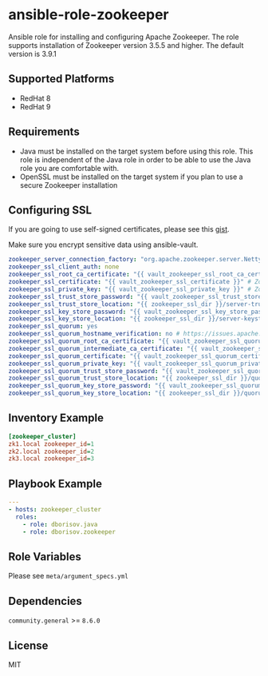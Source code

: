 # ansible-role-zookeeper

Ansible role for installing and configuring Apache Zookeeper.
The role supports installation of Zookeeper version 3.5.5 and higher.
The default version is 3.9.1

## Supported Platforms

- RedHat 8
- RedHat 9

## Requirements

- Java must be installed on the target system before using this role. This role is independent of the Java role in order to be able to use the Java role you are comfortable with.
- OpenSSL must be installed on the target system if you plan to use a secure Zookeeper installation

## Configuring SSL

If you are going to use self-signed certificates, please see this [gist](https://gist.github.com/dborisov/b5a6f4eb47893d62872449f6fa6aa7e5).

Make sure you encrypt sensitive data using ansible-vault.

```yaml
zookeeper_server_connection_factory: "org.apache.zookeeper.server.NettyServerCnxnFactory"
zookeeper_ssl_client_auth: none
zookeeper_ssl_root_ca_certificate: "{{ vault_zookeeper_ssl_root_ca_certificate }}" # Zookeeper Root CA certificate content in PEM format
zookeeper_ssl_certificate: "{{ vault_zookeeper_ssl_certificate }}" # Zookeeper certificate content in PEM format
zookeeper_ssl_private_key: "{{ vault_zookeeper_ssl_private_key }}" # Zookeeper private key content in PEM format
zookeeper_ssl_trust_store_password: "{{ vault_zookeeper_ssl_trust_store_password }}"
zookeeper_ssl_trust_store_location: "{{ zookeeper_ssl_dir }}/server-truststore.pem" # Can be pem, jks or p12
zookeeper_ssl_key_store_password: "{{ vault_zookeeper_ssl_key_store_password }}"
zookeeper_ssl_key_store_location: "{{ zookeeper_ssl_dir }}/server-keystore.pem" # Can be pem, jks or p12
zookeeper_ssl_quorum: yes
zookeeper_ssl_quorum_hostname_verification: no # https://issues.apache.org/jira/browse/ZOOKEEPER-4403
zookeeper_ssl_quorum_root_ca_certificate: "{{ vault_zookeeper_ssl_quorum_root_ca_certificate }}" # Zookeeper Quorum Root CA certificate content in PEM format
zookeeper_ssl_quorum_intermediate_ca_certificate: "{{ vault_zookeeper_ssl_quorum_intermediate_ca_certificate }}" # # Zookeeper Quorum Intermediate certificate content in PEM format (optional).
zookeeper_ssl_quorum_certificate: "{{ vault_zookeeper_ssl_quorum_certificate }}" # Zookeeper Quorum certificate content in PEM format
zookeeper_ssl_quorum_private_key: "{{ vault_zookeeper_ssl_quorum_private_key }}" # Zookeeper Quorum private key content in PEM format
zookeeper_ssl_quorum_trust_store_password: "{{ vault_zookeeper_ssl_quorum_trust_store_password }}"
zookeeper_ssl_quorum_trust_store_location: "{{ zookeeper_ssl_dir }}/quorum-truststore.pem"  # Can be pem, jks or p12
zookeeper_ssl_quorum_key_store_password: "{{ vault_zookeeper_ssl_quorum_key_store_password }}"
zookeeper_ssl_quorum_key_store_location: "{{ zookeeper_ssl_dir }}/quorum-keystore.pem"  # Can be pem, jks or p12
```

## Inventory Example

```ini
[zookeeper_cluster]
zk1.local zookeeper_id=1
zk2.local zookeeper_id=2
zk3.local zookeeper_id=3
```

## Playbook Example

```yaml
---
- hosts: zookeeper_cluster
  roles:
    - role: dborisov.java
    - role: dborisov.zookeeper
```

## Role Variables

Please see `meta/argument_specs.yml`

## Dependencies

`community.general` >= `8.6.0`

## License

MIT
